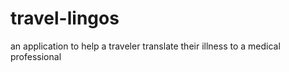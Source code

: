 # travel-lingos
an application to help a traveler translate their illness to a medical professional 
